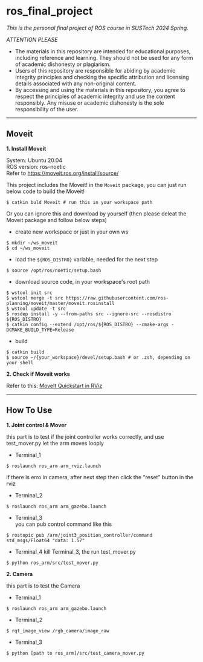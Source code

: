 # ros_final_project  
*This is the personal final project of ROS course in SUSTech 2024 Spring.*

*ATTENTION PLEASE*
- The materials in this repository are intended for educational purposes, including reference and learning. They should not be used for any form of academic dishonesty or plagiarism.
- Users of this repository are responsible for abiding by academic integrity principles and checking the specific attribution and licensing details associated with any non-original content.
- By accessing and using the materials in this repository, you agree to respect the principles of academic integrity and use the content responsibly. Any misuse or academic dishonesty is the sole responsibility of the user.

---

## Moveit

**1. Install Moveit**

System: Ubuntu 20.04  
ROS version: ros-noetic  
Refer to https://moveit.ros.org/install/source/

This project includes the Moveit! in the `Moveit` package, you can just run below code to build the Moveit!
```
$ catkin buld Moveit # run this in your workspace path
```

Or you can ignore this and download by yourself (then please deleat the Moveit package and follow below steps)

- create new workspace or just in your own ws 
```
$ mkdir ~/ws_moveit
$ cd ~/ws_moveit
```
- load the `${ROS_DISTRO}` variable, needed for the next step
```
$ source /opt/ros/noetic/setup.bash 
```
- download source code, in your workspace's root path
```
$ wstool init src
$ wstool merge -t src https://raw.githubusercontent.com/ros-planning/moveit/master/moveit.rosinstall
$ wstool update -t src
$ rosdep install -y --from-paths src --ignore-src --rosdistro ${ROS_DISTRO}
$ catkin config --extend /opt/ros/${ROS_DISTRO} --cmake-args -DCMAKE_BUILD_TYPE=Release
```
- build
```
$ catkin build
$ source ~/{your_workspace}/devel/setup.bash # or .zsh, depending on your shell
```
**2. Check if Moveit works**  

Refer to this: [MoveIt Quickstart in RViz](https://ros-planning.github.io/moveit_tutorials/doc/quickstart_in_rviz/quickstart_in_rviz_tutorial.html)

---

## How To Use

**1. Joint control & Mover**  

this part is to test if the joint controller works correctly, and use test_mover.py let the arm moves looply  

- Terminal_1 
```
$ roslaunch ros_arm arm_rviz.launch
```
  if there is erro in camera, after next step then click the "reset" button in the rviz  
- Terminal_2
```
$ roslaunch ros_arm arm_gazebo.launch 
```
- Terminal_3  
  you can pub control command like this
```
$ rostopic pub /arm/joint3_position_controller/command std_msgs/Float64 "data: 1.57" 
```
- Terminal_4
  kill Terminal_3, the run test_mover.py
```
$ python ros_arm/src/test_mover.py 
```

  
**2. Camera** 

this part is to test the Camera

- Terminal_1 
```
$ roslaunch ros_arm arm_gazebo.launch 
```
- Terminal_2  
```
$ rqt_image_view /rgb_camera/image_raw 
```
- Terminal_3
```
$ python [path to ros_arm]/src/test_camera_mover.py
```

